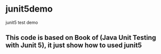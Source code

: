 # junit5demo
junit5 test demo

## This code is based on Book of (Java Unit Testing with Junit 5), it just show how to used junit5 